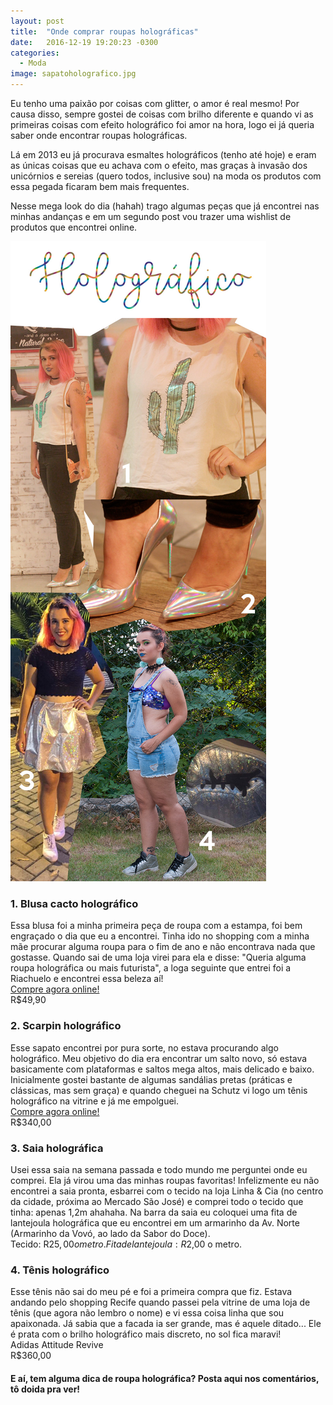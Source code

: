 ```yaml
---
layout: post
title:  "Onde comprar roupas holográficas"
date:   2016-12-19 19:20:23 -0300
categories:
  - Moda
image: sapatoholografico.jpg
---
```


Eu tenho uma paixão por coisas com glitter, o amor é real mesmo! Por causa disso, sempre gostei de coisas com brilho diferente e quando vi as primeiras coisas com efeito holográfico foi amor na hora, logo ei já queria saber onde encontrar roupas holográficas.

Lá em 2013 eu já procurava esmaltes holográficos (tenho até hoje) e eram as únicas coisas que eu achava com o efeito, mas graças à invasão dos unicórnios e sereias (quero todos, inclusive sou) na moda os produtos com essa pegada ficaram bem mais frequentes. 

Nesse mega look do dia (hahah) trago algumas peças que já encontrei nas minhas andanças e em um segundo post vou trazer uma wishlist de produtos que encontrei online.

![roupas holográficas](/assets/images/posts/roupasholograficas.jpg)

### 1. Blusa cacto holográfico  
Essa blusa foi a minha primeira peça de roupa com a estampa, foi bem engraçado o dia que eu a encontrei. Tinha ido no shopping com a minha mãe procurar alguma roupa para o fim de ano e não encontrava nada que gostasse. Quando sai de uma loja virei para ela e disse: "Queria alguma roupa holográfica ou mais futurista", a loga seguinte que entrei foi a Riachuelo e encontrei essa beleza aí!  
[Compre agora online!](http://www.riachuelo.com.br/produto/natal-2016/pool-street/feminino/blusas-camisetas/regata-branca-cacto/12200)  
R$49,90

### 2. Scarpin holográfico  
Esse sapato encontrei por pura sorte, no estava procurando algo holográfico. Meu objetivo do dia era encontrar um salto novo, só estava basicamente com plataformas e saltos mega altos, mais delicado e baixo. Inicialmente gostei bastante de algumas sandálias pretas (práticas e clássicas, mas sem graça) e quando cheguei na Schutz vi logo um tênis holográfico na vitrine e já me empolguei.  
[Compre agora online!](https://www.schutz.com.br/store/sapatos/scarpins/scarpin-trim-holografic/p/2023600010014U)  
R$340,00

### 3. Saia holográfica  
Usei essa saia na semana passada e todo mundo me perguntei onde eu comprei. Ela já virou uma das minhas roupas favoritas! Infelizmente eu não encontrei a saia pronta, esbarrei com o tecido na loja Linha & Cia (no centro da cidade, próxima ao Mercado São José) e comprei todo o tecido que tinha: apenas 1,2m ahahaha. Na barra da saia eu coloquei uma fita de lantejoula holográfica que eu encontrei em um armarinho da Av. Norte (Armarinho da Vovó, ao lado da Sabor do Doce).  
Tecido: R$25,00 o metro.  
Fita de lantejoula: R$2,00 o metro.

### 4. Tênis holográfico  
Esse tênis não sai do meu pé e foi a primeira compra que fiz. Estava andando pelo shopping Recife quando passei pela vitrine de uma loja de tênis (que agora não lembro o nome) e vi essa coisa linha que sou apaixonada. Já sabia que a facada ia ser grande, mas é aquele ditado... Ele é prata com o brilho holográfico mais discreto, no sol fica maravi!  
Adidas Attitude Revive  
R$360,00

#### E aí, tem alguma dica de roupa holográfica? Posta aqui nos comentários, tô doida pra ver! 
